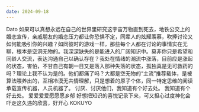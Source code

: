 ```yaml
---
date: 2024-09-18
---
```


Dato 如果可以真想永远在自己的世界里研究这宇宙万物直到死去，地铁公交上的婚恋宣传，亲戚朋友的婚恋压力都让你恐惧不定，同辈人的炫耀羡慕，吹捧讨论又如何能吸引你的兴趣？如同彼时的游戏一样，那些每个人都在讨论的事情实在无聊，根本是空洞无物的。我深深缺失的是能进入的广阔知识中。莫非你只是希望和同龄人交流，表达沟通自己以确认存在？我处在情绪的潮流中涨落，目前应是涨起的状态，害怕，不甘自己有朝一日又是落入那种失落的状态，孤独真是无可救药的吗？理论上我不认为是的。他们都痛了吗？大都是空无物的“主流”推荐载体，是被算法喂养出的，互相冷漠无共情理解，只是想着的原子个体，同一特定思维的阅读承载宣传机器，人员机器了。 讨厌、讨厌他们，我知道有个好去处。 我知道有个好去处。 爱爱爱爱愿愿愿乡郁 好想把知识的喜悦记录下来，可又担心过度神化会吓走这久违的欣喜，好开心 KOKUYO
